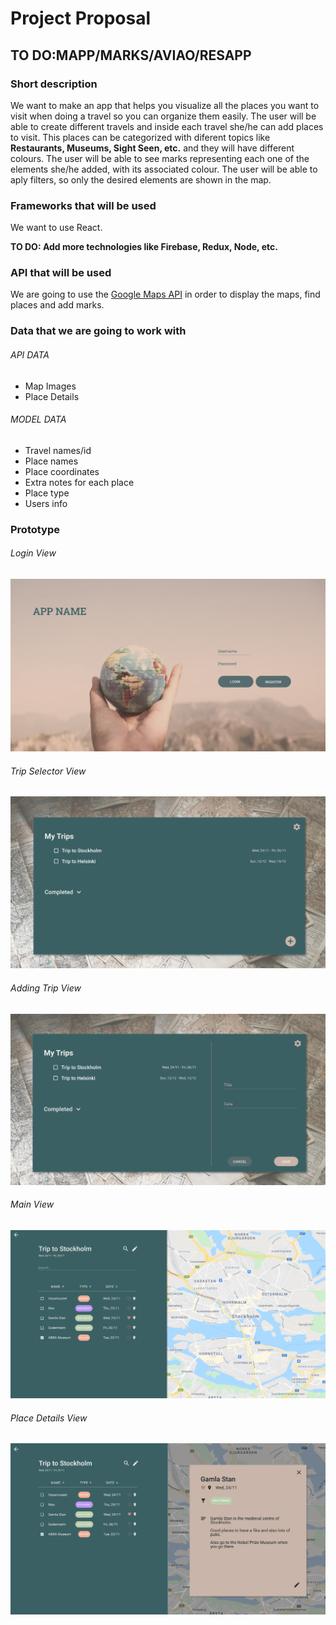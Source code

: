 # Project Proposal

## TO DO:MAPP/MARKS/AVIAO/RESAPP

### Short description

We want to make an app that helps you visualize all the places you want to visit when doing a travel so you can organize them easily. The user will be able to create different travels and inside each travel she/he can add places to visit. This places can be categorized with diferent topics like **Restaurants, Museums, Sight Seen, etc.** and they will have different colours. The user will be able to see marks representing each one of the elements she/he added, with its associated colour. The user will be able to aply filters, so only the desired elements are shown in the map. 

### Frameworks that will be used

We want to use React. 

**TO DO: Add more technologies like Firebase, Redux, Node, etc.**

### API that will be used

We are going to use the [Google Maps API](https://developers.google.com/maps/documentation/javascript/overview) in order to display the maps, find places and add marks. 

### Data that we are going to work with 

###### API DATA
- Map Images
- Place Details

###### MODEL DATA

- Travel names/id
- Place names
- Place coordinates
- Extra notes for each place
- Place type
- Users info

### Prototype

###### Login View
![Login Image](/Proposal_imgs/LoginView.png)
###### Trip Selector View
![Trip Selector Image](/Proposal_imgs/Trip_Selection_View.png)
###### Adding Trip View
![Adding Image](/Proposal_imgs/Adding_Trip_View.png)
###### Main View
![Main View Image](/Proposal_imgs/MainView.png)
###### Place Details View
![Details Image](/Proposal_imgs/Place_Details_View.png)

